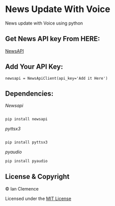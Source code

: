 # News Update With Voice
News update with Voice using python 


## Get News API key From HERE:
[NewsAPI](https://newsapi.org/)

## Add Your API Key:

```
newsapi = NewsApiClient(api_key='Add it Here')

```


## Dependencies:

*Newsapi*
```python

pip install newsapi
```
*pyttsx3*
```python

pip install pyttsx3
```
*pyaudio*
```python
pip install pyaudio
```

## License & Copyright
© Ian Clemence

Licensed under the [MIT License](License)
